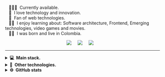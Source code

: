 

&nbsp;&nbsp;&nbsp;👨🏻‍💻 &nbsp;Currently available.\
&nbsp;&nbsp;&nbsp;🌱 &nbsp;I love technology and innovation.\
&nbsp;&nbsp;&nbsp;💓 &nbsp;Fan of web technologies.\
&nbsp;&nbsp;&nbsp;✍🏻 &nbsp;I enjoy learning about: Software architecture, Frontend, Emerging technologies, video games and movies.\
&nbsp;&nbsp;&nbsp;🧒🏻 &nbsp;I was born and live in Colombia.

<p align="center">
  <a href="mailto:javiandres.016@gmail.com?subject=Hola%20Javier%20Andres"><img src="https://img.shields.io/badge/gmail-%23D14836.svg?&style=for-the-badge&logo=gmail&logoColor=white" /></a>&nbsp;&nbsp;&nbsp;&nbsp;
  <a href="https://www.dresan.me/"><img src="https://img.shields.io/badge/website-000000?style=for-the-badge&logo=About.me&logoColor=white" /></a>&nbsp;&nbsp;&nbsp;&nbsp;
  <a href="https://www.linkedin.com/in/dresandev/"><img src="https://img.shields.io/badge/linkedin-%230077B5.svg?&style=for-the-badge&logo=linkedin&logoColor=white" /></a>&nbsp;&nbsp;&nbsp;&nbsp;
</p>

<hr/>

<details>
  <summary><b>💻 &nbsp;Main stack.</b></summary>
  <br/>

![HTML](https://img.shields.io/badge/HTML5-E34F26?style=for-the-badge&logo=html5&logoColor=white)&nbsp;
![Javascript](https://img.shields.io/badge/JavaScript-F7DF1E?style=for-the-badge&logo=javascript&logoColor=black)&nbsp;
![CSS](https://img.shields.io/badge/CSS3-1572B6?style=for-the-badge&logo=css3&logoColor=white)&nbsp;
![Typescript](https://img.shields.io/badge/TypeScript-007ACC?style=for-the-badge&logo=typescript&logoColor=white)&nbsp;
![REACT](https://img.shields.io/badge/React-20232A?style=for-the-badge&logo=react&logoColor=61DAFB)&nbsp;
![Node js](https://img.shields.io/badge/Node.js-43853D?style=for-the-badge&logo=node.js&logoColor=white)&nbsp;
![Express](https://img.shields.io/badge/Express.js-404D59?style=for-the-badge)&nbsp;
![Next js](https://img.shields.io/badge/Next.js-000000.svg?style=for-the-badge&logo=nextdotjs&logoColor=white) &nbsp;
![Git](https://img.shields.io/badge/GIT-E44C30?style=for-the-badge&logo=git&logoColor=white) &nbsp;
![Flutter](https://img.shields.io/badge/Flutter-02569B?style=for-the-badge&logo=flutter&logoColor=white) &nbsp;
![Dart](https://img.shields.io/badge/Dart-0175C2?style=for-the-badge&logo=dart&logoColor=white) &nbsp;
![Postgresql](https://img.shields.io/badge/PostgreSQL-316192?style=for-the-badge&logo=postgresql&logoColor=white) &nbsp;
![Mongodb](https://img.shields.io/badge/MongoDB-4EA94B?style=for-the-badge&logo=mongodb&logoColor=white)&nbsp;
![SASS](https://img.shields.io/badge/Sass-CC6699?style=for-the-badge&logo=sass&logoColor=white)&nbsp;
![Tailwind](https://img.shields.io/badge/Tailwind_CSS-38B2AC?style=for-the-badge&logo=tailwind-css&logoColor=white)&nbsp;
</details>

<details>
  <summary><b>🧠 &nbsp;Other technologies.</b></summary>
  <br/>

![Docker](https://img.shields.io/badge/Docker-2496ED.svg?style=for-the-badge&logo=Docker&logoColor=white)&nbsp;
![Graphql](https://img.shields.io/badge/GraphQL-E10098.svg?style=for-the-badge&logo=GraphQL&logoColor=white)&nbsp;
![Redis](https://img.shields.io/badge/Redis-DC382D.svg?style=for-the-badge&logo=Redis&logoColor=white)&nbsp;
</details>

<details>
  <summary><b>⚙️ &nbsp;GitHub stats</b></summary>
  <br/>
    <p align="center">
      <img height="150" src="https://github-readme-streak-stats.herokuapp.com?user=dresandev&theme=nord&hide_border=true&locale=es&date_format=M%20j%5B%2C%20Y%5D"/>
    </p>
    <p align="center">
      <img height="150" src="https://github-readme-stats.vercel.app/api/top-langs/?username=dresandev&hide_title=true&hide_border=true&layout=compact&langs_count=8&theme=nord&locale=es" />
      <img height="150" src="https://github-readme-stats.vercel.app/api?username=dresandev&hide_title=true&hide_border=true&show_icons=true&include_all_commits=true&count_private=true&line_height=21&theme=nord&locale=es" />
    </p>
</details>

